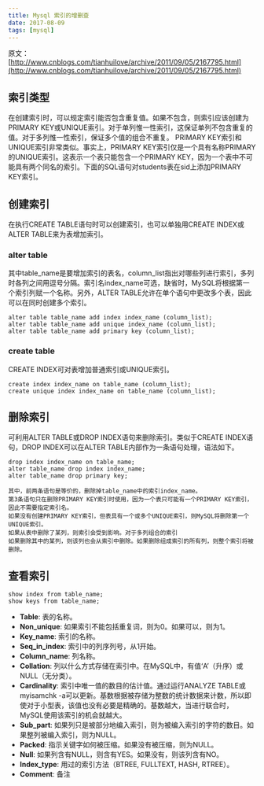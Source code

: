 ```yaml
---
title: Mysql 索引的增删查
date: 2017-08-09
tags: [mysql]
---
```


原文：[http://www.cnblogs.com/tianhuilove/archive/2011/09/05/2167795.html](http://www.cnblogs.com/tianhuilove/archive/2011/09/05/2167795.html)

<!-- more --><!-- toc -->
## 索引类型
在创建索引时，可以规定索引能否包含重复值。如果不包含，则索引应该创建为PRIMARY KEY或UNIQUE索引。对于单列惟一性索引，这保证单列不包含重复的值。对于多列惟一性索引，保证多个值的组合不重复。 PRIMARY KEY索引和UNIQUE索引非常类似。事实上，PRIMARY KEY索引仅是一个具有名称PRIMARY的UNIQUE索引。这表示一个表只能包含一个PRIMARY KEY，因为一个表中不可能具有两个同名的索引。下面的SQL语句对students表在sid上添加PRIMARY KEY索引。

## 创建索引
在执行CREATE TABLE语句时可以创建索引，也可以单独用CREATE INDEX或ALTER TABLE来为表增加索引。

### alter table

其中table_name是要增加索引的表名，column_list指出对哪些列进行索引，多列时各列之间用逗号分隔。索引名index_name可选，缺省时，MySQL将根据第一个索引列赋一个名称。另外，ALTER TABLE允许在单个语句中更改多个表，因此可以在同时创建多个索引。
```mysql
alter table table_name add index index_name (column_list);
alter table table_name add unique index_name (column_list);
alter table table_name add primary key (column_list);
```
### create table
CREATE INDEX可对表增加普通索引或UNIQUE索引。
```mysql
create index index_name on table_name (column_list);
create unique index index_name on table_name (column_list);
```

## 删除索引
可利用ALTER TABLE或DROP INDEX语句来删除索引。类似于CREATE INDEX语句，DROP INDEX可以在ALTER TABLE内部作为一条语句处理，语法如下。
```mysql
drop index index_name on table_name;
alter table_name drop index index_name;
alter table_name drop primary key;
```
```
其中，前两条语句是等价的，删除掉table_name中的索引index_name。
第3条语句只在删除PRIMARY KEY索引时使用，因为一个表只可能有一个PRIMARY KEY索引，因此不需要指定索引名。
如果没有创建PRIMARY KEY索引，但表具有一个或多个UNIQUE索引，则MySQL将删除第一个UNIQUE索引。
如果从表中删除了某列，则索引会受到影响。对于多列组合的索引
如果删除其中的某列，则该列也会从索引中删除。如果删除组成索引的所有列，则整个索引将被删除。
```

## 查看索引

```mysql
show index from table_name;
show keys from table_name;
```

- **Table**: 表的名称。
- **Non_unique**: 如果索引不能包括重复词，则为0。如果可以，则为1。
- **Key_name**: 索引的名称。
- **Seq_in_index**: 索引中的列序列号，从1开始。
- **Column_name**: 列名称。
- **Collation**: 列以什么方式存储在索引中。在MySQL中，有值‘A’（升序）或NULL（无分类）。
- **Cardinality**: 索引中唯一值的数目的估计值。通过运行ANALYZE TABLE或myisamchk -a可以更新。基数根据被存储为整数的统计数据来计数，所以即使对于小型表，该值也没有必要是精确的。基数越大，当进行联合时，MySQL使用该索引的机会就越大。
- **Sub_part**: 如果列只是被部分地编入索引，则为被编入索引的字符的数目。如果整列被编入索引，则为NULL。
- **Packed**: 指示关键字如何被压缩。如果没有被压缩，则为NULL。
- **Null**: 如果列含有NULL，则含有YES。如果没有，则该列含有NO。
- **Index_type**: 用过的索引方法（BTREE, FULLTEXT, HASH, RTREE）。
- **Comment**: 备注

